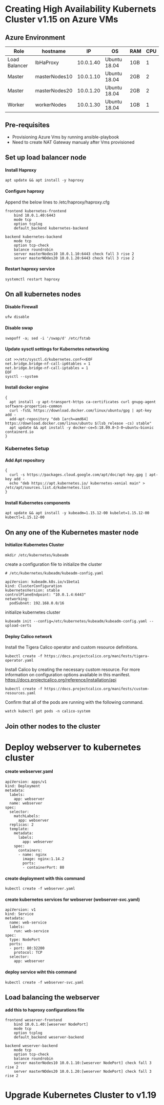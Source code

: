 # Creating High Availability Kubernets Cluster v1.15 on Azure VMs

## Azure Environment

|Role             | hostname       | IP         | OS            | RAM  | CPU  |
|-----------------|----------------|------------|---------------|------|------|
| Load Balancer   | lbHaProxy      | 10.0.1.40  | Ubuntu 18.04  | 1GB  | 1    |
| Master          | masterNodes10  | 10.0.1.10  | Ubuntu 18.04  | 2GB  | 2    |
| Master          | masterNodes20  | 10.0.1.20  | Ubuntu 18.04  | 2GB  | 2    |
| Worker          | workerNodes    | 10.0.1.30  | Ubuntu 18.04  | 1GB  | 1    |

## Pre-requisites
- Provisioning Azure Vms by running ansible-playbook
- Need to create NAT Gateway manualy after Vms provisioned

## Set up load balancer node

#### Install Haproxy
```
apt update && apt install -y haproxy
```

#### Configure haproxy
Append the below lines to /etc/haproxy/haproxy.cfg
```
frontend kubernetes-frontend
    bind 10.0.1.40:6443
    mode tcp
    option tcplog
    default_backend kubernetes-backend

backend kubernetes-backend
    mode tcp
    option tcp-check
    balance roundrobin
    server masterNodes10 10.0.1.10:6443 check fall 3 rise 2
    server masterNOdes20 10.0.1.20:6443 check fall 3 rise 2
```

#### Restart haproxy service
```
systemctl restart haproxy
```

## On all kubernetes nodes
#### Disable Firewall
```
ufw disable
```

#### Disable swap
```
swapoff -a; sed -i '/swap/d' /etc/fstab
```

#### Update sysctl settings for Kubernetes networking
```
cat >>/etc/sysctl.d/kubernetes.conf<<EOF
net.bridge.bridge-nf-call-ip6tables = 1
net.bridge.bridge-nf-call-iptables = 1
EOF
sysctl --system
```

#### Install docker engine
```
{
  apt install -y apt-transport-https ca-certificates curl gnupg-agent software-properties-common
  curl -fsSL https://download.docker.com/linux/ubuntu/gpg | apt-key add -
  add-apt-repository "deb [arch=amd64] https://download.docker.com/linux/ubuntu $(lsb_release -cs) stable"
  apt update && apt install -y docker-ce=5:18.09.8~3-0~ubuntu-bionic containerd.io
}
```

### Kubernetes Setup
#### Add Apt repository
```
{
  curl -s https://packages.cloud.google.com/apt/doc/apt-key.gpg | apt-key add -
  echo "deb https://apt.kubernetes.io/ kubernetes-xenial main" > /etc/apt/sources.list.d/kubernetes.list
}
```

#### Install Kubernetes components
```
apt update && apt install -y kubeadm=1.15.12-00 kubelet=1.15.12-00 kubectl=1.15.12-00
```

## On any one of the Kubernetes master node
#### Initialize Kubernetes Cluster
```
mkdir /etc/kubernetes/kubeadm
```
create a configuration file to initialize the cluster
```
# /etc/kubernetes/kubeadm/kubeadm-config.yaml

apiVersion: kubeadm.k8s.io/v1beta1
kind: ClusterConfiguration
kubernetesVersion: stable
controlPlaneEndpoint: "10.0.1.4:6443"
networking:
  podSubnet: 192.168.0.0/16
```

initialize kubernetes cluster
```
kubeadm init --config=/etc/kubernetes/kubeadm/kubeadm-config.yaml --upload-certs
```
<!-- ```
kubeadm init --control-plane-endpoint="10.0.1.40:6443" --upload-certs --apiserver-advertise-address=10.0.1.10 --pod-network-cidr=192.168.0.0/16

``` -->

#### Deploy Calico network
Install the Tigera Calico operator and custom resource definitions.
```
kubectl create -f https://docs.projectcalico.org/manifests/tigera-operator.yaml

```

Install Calico by creating the necessary custom resource. For more information on configuration options available in this manifest. https://docs.projectcalico.org/reference/installation/api
```
kubectl create -f https://docs.projectcalico.org/manifests/custom-resources.yaml
```

Confirm that all of the pods are running with the following command.
```
watch kubectl get pods -n calico-system
```

## Join other nodes to the cluster 


# Deploy webserver to kubernetes cluster
#### create webserver.yaml
```
apiVersion: apps/v1
kind: Deployment
metadata:
  labels:
    app: webserver
  name: webserver
spec:
  selector:
    matchLabels:
      app: webserver
  replicas: 2 
  template:
    metadata:
      labels:
        app: webserver
    spec:
      containers:
      - name: nginx
        image: nginx:1.14.2
        ports:
        - containerPort: 80
```

#### create deployment with this command
```
kubectl create -f webserver.yaml
```

#### create kubernetes services for webserver (webserver-svc.yaml)
```
apiVersion: v1
kind: Service
metadata:
  name: web-service
  labels:
    run: web-service
spec:
  type: NodePort
  ports:
  - port: 80:32200
    protocol: TCP
  selector:
    app: webserver 
```

#### deploy service wiht this command
```
kubectl create -f webserver-svc.yaml
```

## Load balancing the webserver
#### add this to haproxy configurations file
```
frontend weserver-frontend
    bind 10.0.1.40:[weserver NodePort]
    mode tcp
    option tcplog
    default_backend weserver-backend

backend weserver-backend
    mode tcp
    option tcp-check
    balance roundrobin
    server masterNodes10 10.0.1.10:[weserver NodePort] check fall 3 rise 2
    server masterNOdes20 10.0.1.20:[weserver NodePort] check fall 3 rise 2
```

# Upgrade Kubernetes Cluster to v1.19